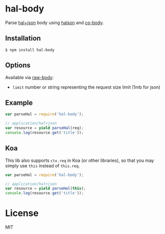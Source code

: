 # hal-body
Parse [hal+json](http://stateless.co/hal_specification.html) body using [halson](https://github.com/seznam/halson) and [co-body](https://github.com/visionmedia/co-body).

## Installation

```
$ npm install hal-body
```

## Options
Available via [raw-body](https://github.com/stream-utils/raw-body/blob/master/index.js):

  - `limit` number or string representing the request size limit (1mb for json)

## Example

```js
var parseHal = require('hal-body');

// application/hal+json
var resource = yield parseHal(req);
console.log(resource.get('title'));
```

## Koa
This lib also supports `ctx.req` in Koa (or other libraries),
so that you may simply use `this` instead of `this.req`.

```js
var parseHal = require('hal-body');

// application/hal+json
var resource = yield parseHal(this);
console.log(resource.get('title'));
```

# License
MIT